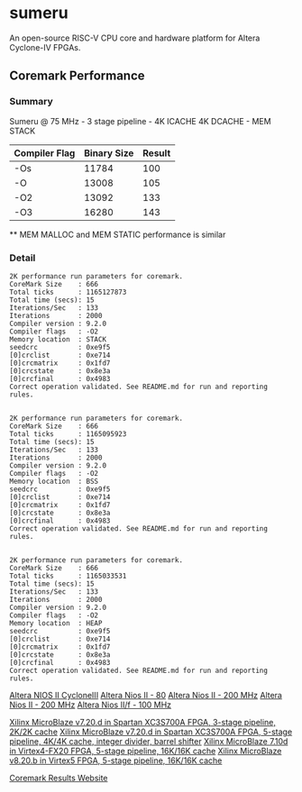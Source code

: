 # sumeru
  An open-source RISC-V CPU core and hardware platform for Altera Cyclone-IV FPGAs.

## Coremark Performance

### Summary

Sumeru @ 75 MHz - 3 stage pipeline - 4K ICACHE 4K DCACHE - MEM STACK

Compiler Flag | Binary Size | Result
------------- | ----------- | ------
-Os | 11784 | 100
-O | 13008 | 105
-O2 | 13092 | 133
-O3 | 16280 | 143

** MEM MALLOC and MEM STATIC performance is similar


### Detail

```
2K performance run parameters for coremark.
CoreMark Size    : 666
Total ticks      : 1165127873
Total time (secs): 15
Iterations/Sec   : 133
Iterations       : 2000
Compiler version : 9.2.0
Compiler flags   : -O2
Memory location  : STACK
seedcrc          : 0xe9f5
[0]crclist       : 0xe714
[0]crcmatrix     : 0x1fd7
[0]crcstate      : 0x8e3a
[0]crcfinal      : 0x4983
Correct operation validated. See README.md for run and reporting rules.


2K performance run parameters for coremark.
CoreMark Size    : 666
Total ticks      : 1165095923
Total time (secs): 15
Iterations/Sec   : 133
Iterations       : 2000
Compiler version : 9.2.0
Compiler flags   : -O2
Memory location  : BSS
seedcrc          : 0xe9f5
[0]crclist       : 0xe714
[0]crcmatrix     : 0x1fd7
[0]crcstate      : 0x8e3a
[0]crcfinal      : 0x4983
Correct operation validated. See README.md for run and reporting rules.


2K performance run parameters for coremark.
CoreMark Size    : 666
Total ticks      : 1165033531
Total time (secs): 15
Iterations/Sec   : 133
Iterations       : 2000
Compiler version : 9.2.0
Compiler flags   : -O2
Memory location  : HEAP
seedcrc          : 0xe9f5
[0]crclist       : 0xe714
[0]crcmatrix     : 0x1fd7
[0]crcstate      : 0x8e3a
[0]crcfinal      : 0x4983
Correct operation validated. See README.md for run and reporting rules.
```

[Altera NIOS II CycloneIII](https://www.eembc.org/coremark/view.php?benchmark_seq=1535)
[Altera Nios II - 80](https://www.eembc.org/coremark/view.php?benchmark_seq=1336)
[Altera Nios II - 200 MHz](https://www.eembc.org/coremark/view.php?benchmark_seq=1486)
[Altera Nios II - 200 MHz](https://www.eembc.org/coremark/view.php?benchmark_seq=1487)
[Altera Nios II/f - 100 MHz](https://www.eembc.org/coremark/view.php?benchmark_seq=2483)

[Xilinx MicroBlaze v7.20.d in Spartan XC3S700A FPGA, 3-stage pipeline, 2K/2K cache](https://www.eembc.org/coremark/view.php?benchmark_seq=1042)
[Xilinx MicroBlaze v7.20.d in Spartan XC3S700A FPGA, 5-stage pipeline, 4K/4K cache, integer divider, barrel shifter](https://www.eembc.org/coremark/view.php?benchmark_seq=1043)
[Xilinx MicroBlaze 7.10d in Virtex4-FX20 FPGA, 5-stage pipeline, 16K/16K cache](https://www.eembc.org/coremark/view.php?benchmark_seq=1287)
[Xilinx MicroBlaze v8.20.b in Virtex5 FPGA, 5-stage pipeline, 16K/16K cache](https://www.eembc.org/coremark/view.php?benchmark_seq=1345)

[Coremark Results Website](https://www.eembc.org/coremark/scores.php)
